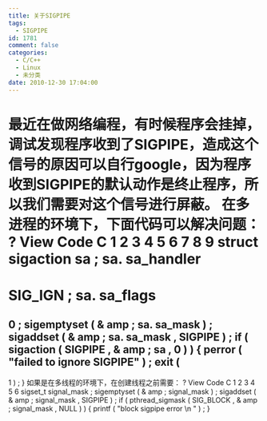 ```yaml
---
title: 关于SIGPIPE
tags:
  - SIGPIPE
id: 1781
comment: false
categories:
  - C/C++
  - Linux
  - 未分类
date: 2010-12-30 17:04:00
---
```


最近在做网络编程，有时候程序会挂掉，调试发现程序收到了SIGPIPE，造成这个信号的原因可以自行google，因为程序收到SIGPIPE的默认动作是终止程序，所以我们需要对这个信号进行屏蔽。
在多进程的环境下，下面代码可以解决问题：
?
View Code
C
1
2
3
4
5
6
7
8
9
struct
sigaction sa
;
sa.
sa_handler
=
SIG_IGN
;
sa.
sa_flags
=
0
;
sigemptyset
(
&
amp
;
sa.
sa_mask
)
;
sigaddset
(
&
amp
;
sa.
sa_mask
,
SIGPIPE
)
;
if
(
sigaction
(
SIGPIPE
,
&
amp
;
sa
,
0
)
)
{
perror
(
"failed to ignore SIGPIPE"
)
;
exit
(
-
1
)
;
}
如果是在多线程的环境下，在创建线程之前需要：
?
View Code
C
1
2
3
4
5
6
sigset_t signal_mask
;
sigemptyset
(
&
amp
;
signal_mask
)
;
sigaddset
(
&
amp
;
signal_mask
,
SIGPIPE
)
;
if
(
pthread_sigmask
(
SIG_BLOCK
,
&
amp
;
signal_mask
,
NULL
)
)
{
printf
(
"block sigpipe error
\n
"
)
;
}